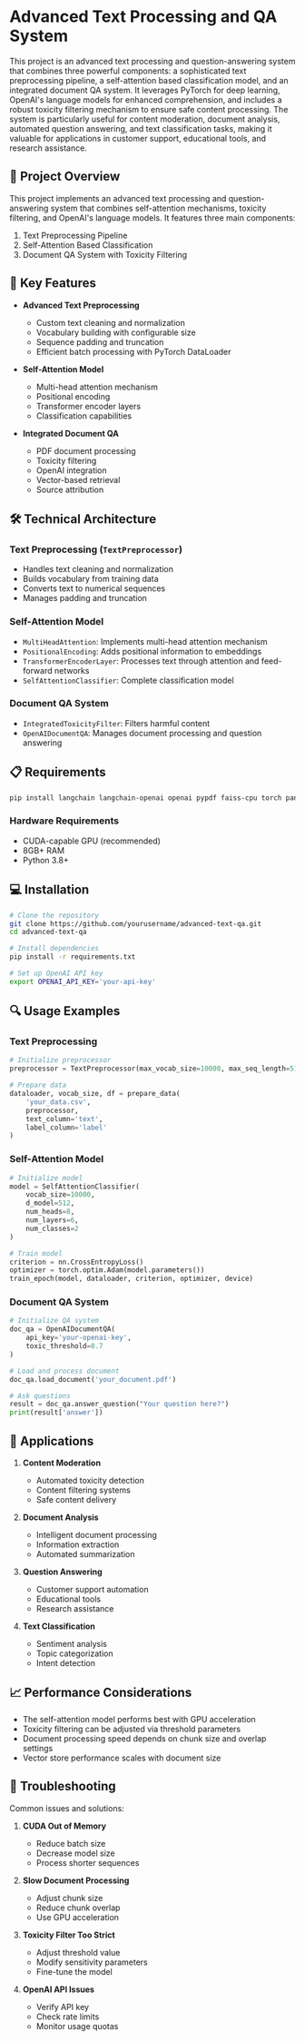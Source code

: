 # Advanced Text Processing and QA System

This project is an advanced text processing and question-answering system that combines three powerful components: a sophisticated text preprocessing pipeline, a self-attention based classification model, and an integrated document QA system. It leverages PyTorch for deep learning, OpenAI's language models for enhanced comprehension, and includes a robust toxicity filtering mechanism to ensure safe content processing. The system is particularly useful for content moderation, document analysis, automated question answering, and text classification tasks, making it valuable for applications in customer support, educational tools, and research assistance.

## 🎯 Project Overview

This project implements an advanced text processing and question-answering system that combines self-attention mechanisms, toxicity filtering, and OpenAI's language models. It features three main components:

1. Text Preprocessing Pipeline
2. Self-Attention Based Classification
3. Document QA System with Toxicity Filtering

## 🚀 Key Features

- **Advanced Text Preprocessing**
  - Custom text cleaning and normalization
  - Vocabulary building with configurable size
  - Sequence padding and truncation
  - Efficient batch processing with PyTorch DataLoader

- **Self-Attention Model**
  - Multi-head attention mechanism
  - Positional encoding
  - Transformer encoder layers
  - Classification capabilities
  
- **Integrated Document QA**
  - PDF document processing
  - Toxicity filtering
  - OpenAI integration
  - Vector-based retrieval
  - Source attribution

## 🛠️ Technical Architecture

### Text Preprocessing (`TextPreprocessor`)
- Handles text cleaning and normalization
- Builds vocabulary from training data
- Converts text to numerical sequences
- Manages padding and truncation

### Self-Attention Model
- `MultiHeadAttention`: Implements multi-head attention mechanism
- `PositionalEncoding`: Adds positional information to embeddings
- `TransformerEncoderLayer`: Processes text through attention and feed-forward networks
- `SelfAttentionClassifier`: Complete classification model

### Document QA System
- `IntegratedToxicityFilter`: Filters harmful content
- `OpenAIDocumentQA`: Manages document processing and question answering

## 📋 Requirements

```bash
pip install langchain langchain-openai openai pypdf faiss-cpu torch pandas numpy
```

### Hardware Requirements
- CUDA-capable GPU (recommended)
- 8GB+ RAM
- Python 3.8+

## 💻 Installation

```bash
# Clone the repository
git clone https://github.com/yourusername/advanced-text-qa.git
cd advanced-text-qa

# Install dependencies
pip install -r requirements.txt

# Set up OpenAI API key
export OPENAI_API_KEY='your-api-key'
```

## 🔍 Usage Examples

### Text Preprocessing

```python
# Initialize preprocessor
preprocessor = TextPreprocessor(max_vocab_size=10000, max_seq_length=512)

# Prepare data
dataloader, vocab_size, df = prepare_data(
    'your_data.csv',
    preprocessor,
    text_column='text',
    label_column='label'
)
```

### Self-Attention Model

```python
# Initialize model
model = SelfAttentionClassifier(
    vocab_size=10000,
    d_model=512,
    num_heads=8,
    num_layers=6,
    num_classes=2
)

# Train model
criterion = nn.CrossEntropyLoss()
optimizer = torch.optim.Adam(model.parameters())
train_epoch(model, dataloader, criterion, optimizer, device)
```

### Document QA System

```python
# Initialize QA system
doc_qa = OpenAIDocumentQA(
    api_key='your-openai-key',
    toxic_threshold=0.7
)

# Load and process document
doc_qa.load_document('your_document.pdf')

# Ask questions
result = doc_qa.answer_question("Your question here?")
print(result['answer'])
```

## 🎯 Applications

1. **Content Moderation**
   - Automated toxicity detection
   - Content filtering systems
   - Safe content delivery

2. **Document Analysis**
   - Intelligent document processing
   - Information extraction
   - Automated summarization

3. **Question Answering**
   - Customer support automation
   - Educational tools
   - Research assistance

4. **Text Classification**
   - Sentiment analysis
   - Topic categorization
   - Intent detection

## 📈 Performance Considerations

- The self-attention model performs best with GPU acceleration
- Toxicity filtering can be adjusted via threshold parameters
- Document processing speed depends on chunk size and overlap settings
- Vector store performance scales with document size

## 🐛 Troubleshooting

Common issues and solutions:

1. **CUDA Out of Memory**
   - Reduce batch size
   - Decrease model size
   - Process shorter sequences

2. **Slow Document Processing**
   - Adjust chunk size
   - Reduce chunk overlap
   - Use GPU acceleration

3. **Toxicity Filter Too Strict**
   - Adjust threshold value
   - Modify sensitivity parameters
   - Fine-tune the model

4. **OpenAI API Issues**
   - Verify API key
   - Check rate limits
   - Monitor usage quotas
